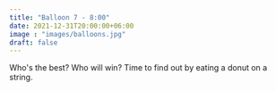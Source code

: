 ```yaml
---
title: "Balloon 7 - 8:00"
date: 2021-12-31T20:00:00+06:00
image : "images/balloons.jpg"
draft: false
---
```


Who's the best?  Who will win?
Time to find out by eating a donut on a string.
